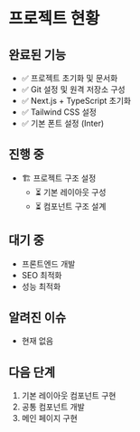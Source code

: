 # 프로젝트 현황

## 완료된 기능
- ✅ 프로젝트 초기화 및 문서화
- ✅ Git 설정 및 원격 저장소 구성
- ✅ Next.js + TypeScript 초기화
- ✅ Tailwind CSS 설정
- ✅ 기본 폰트 설정 (Inter)

## 진행 중
- 🏗️ 프로젝트 구조 설정
  - ⏳ 기본 레이아웃 구성
  - ⏳ 컴포넌트 구조 설계

## 대기 중
- 프론트엔드 개발
- SEO 최적화
- 성능 최적화

## 알려진 이슈
- 현재 없음

## 다음 단계
1. 기본 레이아웃 컴포넌트 구현
2. 공통 컴포넌트 개발
3. 메인 페이지 구현 